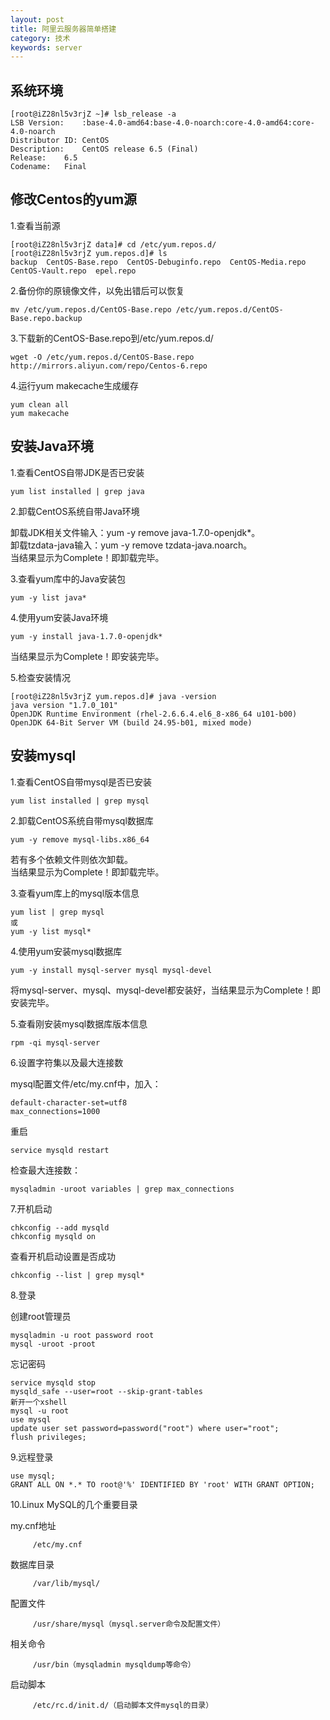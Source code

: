 ```yaml
---
layout: post
title: 阿里云服务器简单搭建
category: 技术
keywords: server
---
```


## 系统环境

```
[root@iZ28nl5v3rjZ ~]# lsb_release -a
LSB Version:	:base-4.0-amd64:base-4.0-noarch:core-4.0-amd64:core-4.0-noarch
Distributor ID:	CentOS
Description:	CentOS release 6.5 (Final)
Release:	6.5
Codename:	Final
```

## 修改Centos的yum源

1.查看当前源

```
[root@iZ28nl5v3rjZ data]# cd /etc/yum.repos.d/
[root@iZ28nl5v3rjZ yum.repos.d]# ls
backup  CentOS-Base.repo  CentOS-Debuginfo.repo  CentOS-Media.repo  CentOS-Vault.repo  epel.repo
```

2.备份你的原镜像文件，以免出错后可以恢复

```
mv /etc/yum.repos.d/CentOS-Base.repo /etc/yum.repos.d/CentOS-Base.repo.backup
```

3.下载新的CentOS-Base.repo到/etc/yum.repos.d/

```
wget -O /etc/yum.repos.d/CentOS-Base.repo http://mirrors.aliyun.com/repo/Centos-6.repo
```

4.运行yum makecache生成缓存

```
yum clean all
yum makecache
```

## 安装Java环境

1.查看CentOS自带JDK是否已安装

```
yum list installed | grep java
```

2.卸载CentOS系统自带Java环境

卸载JDK相关文件输入：yum -y remove java-1.7.0-openjdk*。<br>
卸载tzdata-java输入：yum -y remove tzdata-java.noarch。<br>
当结果显示为Complete！即卸载完毕。<br>

3.查看yum库中的Java安装包

```
yum -y list java*
```

4.使用yum安装Java环境

```
yum -y install java-1.7.0-openjdk*
```
当结果显示为Complete！即安装完毕。

5.检查安装情况

```
[root@iZ28nl5v3rjZ yum.repos.d]# java -version
java version "1.7.0_101"
OpenJDK Runtime Environment (rhel-2.6.6.4.el6_8-x86_64 u101-b00)
OpenJDK 64-Bit Server VM (build 24.95-b01, mixed mode)
```

## 安装mysql

1.查看CentOS自带mysql是否已安装

```
yum list installed | grep mysql
```

2.卸载CentOS系统自带mysql数据库

```
yum -y remove mysql-libs.x86_64
```
若有多个依赖文件则依次卸载。<br>
当结果显示为Complete！即卸载完毕。

3.查看yum库上的mysql版本信息

```
yum list | grep mysql
或
yum -y list mysql*
```

4.使用yum安装mysql数据库

```
yum -y install mysql-server mysql mysql-devel
```
将mysql-server、mysql、mysql-devel都安装好，当结果显示为Complete！即安装完毕。

5.查看刚安装mysql数据库版本信息

```
rpm -qi mysql-server
```

6.设置字符集以及最大连接数

mysql配置文件/etc/my.cnf中，加入：

```
default-character-set=utf8
max_connections=1000
```

重启

```
service mysqld restart
```

检查最大连接数：

```
mysqladmin -uroot variables | grep max_connections
```

7.开机启动

```
chkconfig --add mysqld
chkconfig mysqld on
```

查看开机启动设置是否成功

```
chkconfig --list | grep mysql*
```

8.登录

创建root管理员

```
mysqladmin -u root password root
mysql -uroot -proot
```

忘记密码

```
service mysqld stop
mysqld_safe --user=root --skip-grant-tables
新开一个xshell
mysql -u root
use mysql
update user set password=password("root") where user="root";
flush privileges;
```

9.远程登录

```
use mysql;
GRANT ALL ON *.* TO root@'%' IDENTIFIED BY 'root' WITH GRANT OPTION;
```

10.Linux MySQL的几个重要目录

my.cnf地址

         /etc/my.cnf

数据库目录

         /var/lib/mysql/

配置文件

         /usr/share/mysql（mysql.server命令及配置文件）

相关命令

         /usr/bin（mysqladmin mysqldump等命令）

启动脚本

         /etc/rc.d/init.d/（启动脚本文件mysql的目录） 

